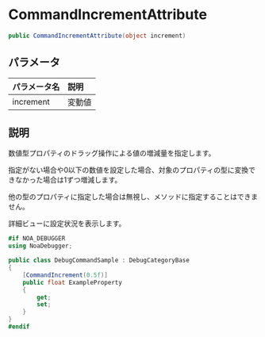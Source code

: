 # CommandIncrementAttribute

```csharp
public CommandIncrementAttribute(object increment)
```

## パラメータ

| パラメータ名    | 説明  |
|:----------|:----|
| increment | 変動値 |

## 説明

数値型プロパティのドラッグ操作による値の増減量を指定します。

指定がない場合や0以下の数値を設定した場合、対象のプロパティの型に変換できなかった場合は1ずつ増減します。

他の型のプロパティに指定した場合は無視し、メソッドに指定することはできません。

詳細ビューに設定状況を表示します。

```csharp
#if NOA_DEBUGGER
using NoaDebugger;

public class DebugCommandSample : DebugCategoryBase
{
    [CommandIncrement(0.5f)]
    public float ExampleProperty
    {
        get;
        set;
    }
}
#endif
```
